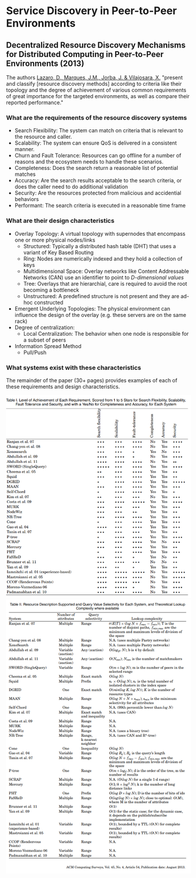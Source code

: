 # Service Discovery in Peer-to-Peer Environments

## Decentralized Resource Discovery Mechanisms for Distributed Computing in Peer-to-Peer Environments (2013)

The authors [Lazaro, D., Marques, J.M., Jorba, J. & Vilajosara, X.](Decentralized_ResourceDiscovery_for_P2P.pdf) "present and classify [resource discovery methods] according to criteria like their topology and the degree of achievement of various common requirements of great importance for the targeted environments, as well as compare their reported performance."

### What are the requirements of the resource discovery systems

- Search Flexibility: The system can match on criteria that is relevant to the resource and caller.
- Scalability: The system can ensure QoS is delivered in a consistent manner.
- Churn and Fault Tolerance: Resources can go offline for a number of reasons and the ecosystem needs to handle these scenarios.
- Completeness: Does the search return a reasonable list of potential matches
- Accuracy: Are the search results acceptable to the search criteria, or does the caller need to do additional validation
- Security: Are the resources protected from malicious and accidential behaviors
- Performant: The search criteria is executed in a reasonable time frame

### What are their design characteristics

- Overlay Topology: A virtual topology with supernodes that encompass one or more physical nodes/links
  - Structured: Typically a distributed hash table (DHT) that uses a variant of Key Based Routing
  - Ring: Nodes are numerically indexed and they hold a collection of keys
  - Multidimensional Space: Overlay networks like Content Addressable Networks (CAN) use an identifier to point to _D-dimensional values_
  - Tree: Overlays that are hierarchial, care is required to avoid the root becoming a bottleneck
  - Unstructured: A predefined structure is not present and they are ad-hoc constructed
- Emergent Underlying Topologies: The physical environment can influence the design of the overlay (e.g. these servers are on the same rack)
- Degree of centralization:
  - Local Centralization: The behavior when one node is responsible for a subset of peers
- Information Spread Method
  - Pull/Push

### What systems exist with these characteristics

The remainder of the paper (30+ pages) provides examples of each of these requirements and design characteristics.

![example_technology.png](example_technology.png)
![example_complexity.png](example_complexity.png)
